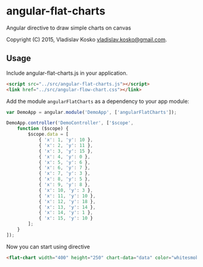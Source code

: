 # angular-flat-charts

Angular directive to draw simple charts on canvas

Copyright (C) 2015, Vladislav Kosko <vladislav.kosko@gmail.com>.

## Usage

Include angular-flat-charts.js in your application.

```html
<script src="../src/angular-flat-charts.js"></script>
<link href="../src/angular-flow-chart.css"></link>
```

Add the module `angularFlatCharts` as a dependency to your app module:

```js
var DemoApp = angular.module('DemoApp', ['angularFlatCharts']);

DemoApp.controller('DemoController', ['$scope',
    function ($scope) {
        $scope.data = [
            { 'x': 1, 'y': 10 },
            { 'x': 2, 'y': 11 },
            { 'x': 3, 'y': 15 },
            { 'x': 4, 'y': 0 },
            { 'x': 5, 'y': 6 },
            { 'x': 6, 'y': 7 },
            { 'x': 7, 'y': 3 },
            { 'x': 8, 'y': 5 },
            { 'x': 9, 'y': 8 },
            { 'x': 10, 'y': 3 },
            { 'x': 11, 'y': 10 },
            { 'x': 12, 'y': 18 },
            { 'x': 13, 'y': 14 },
            { 'x': 14, 'y': 1 },
            { 'x': 15, 'y': 10 }
        ];
    }
]);
```

Now you can start using directive


```html
<flat-chart width="400" height="250" chart-data="data" color="whitesmoke"></flat-chart>
```
